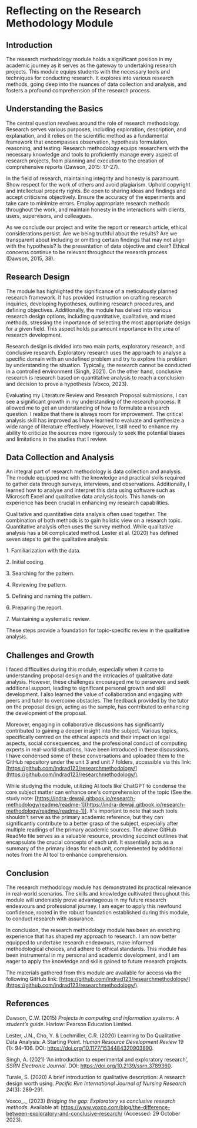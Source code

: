 # Reflecting on the Research Methodology Module

## Introduction

The research methodology module holds a significant position in my academic journey as it serves as the gateway to undertaking research projects. This module equips students with the necessary tools and techniques for conducting research. It explores into various research methods, going deep into the nuances of data collection and analysis, and fosters a profound comprehension of the research process.

## Understanding the Basics

The central question revolves around the role of research methodology. Research serves various purposes, including exploration, description, and explanation, and it relies on the scientific method as a fundamental framework that encompasses observation, hypothesis formulation, reasoning, and testing. Research methodology equips researchers with the necessary knowledge and tools to proficiently manage every aspect of research projects, from planning and execution to the creation of comprehensive reports (Dawson, 2015: 17-27).

In the field of research, maintaining integrity and honesty is paramount. Show respect for the work of others and avoid plagiarism. Uphold copyright and intellectual property rights. Be open to sharing ideas and findings and accept criticisms objectively. Ensure the accuracy of the experiments and take care to minimize errors. Employ appropriate research methods throughout the work, and maintain honesty in the interactions with clients, users, supervisors, and colleagues.

As we conclude our project and write the report or research article, ethical considerations persist. Are we being truthful about the results? Are we transparent about including or omitting certain findings that may not align with the hypothesis? Is the presentation of data objective and clear? Ethical concerns continue to be relevant throughout the research process (Dawson, 2015, 38).

## Research Design

The module has highlighted the significance of a meticulously planned research framework. It has provided instruction on crafting research inquiries, developing hypotheses, outlining research procedures, and defining objectives. Additionally, the module has delved into various research design options, including quantitative, qualitative, and mixed methods, stressing the importance of selecting the most appropriate design for a given field. This aspect holds paramount importance in the area of research development.

Research design is divided into two main parts, exploratory research, and conclusive research. Exploratory research uses the approach to analyse a specific domain with an undefined problem and try to explore this problem by understanding the situation. Typically, the research cannot be conducted in a controlled environment (Singh, 2021). On the other hand, conclusive research is research based on quantitative analysis to reach a conclusion and decision to prove a hypothesis (Voxco, 2023).

Evaluating my Literature Review and Research Proposal submissions, I can see a significant growth in my understanding of the research process. It allowed me to get an understanding of how to formulate a research question. I realize that there is always room for improvement. The critical analysis skill has improved as I have learned to evaluate and synthesize a wide range of literature effectively. However, I still need to enhance my ability to criticize the sources more rigorously to seek the potential biases and limitations in the studies that I review.

## Data Collection and Analysis

An integral part of research methodology is data collection and analysis. The module equipped me with the knowledge and practical skills required to gather data through surveys, interviews, and observations. Additionally, I learned how to analyse and interpret this data using software such as Microsoft Excel and qualitative data analysis tools. This hands-on experience has been crucial in enhancing my research capabilities.

Qualitative and quantitative data analysis often used together. The combination of both methods is to gain holistic view on a research topic. Quantitative analysis often uses the survey method. While qualitative analysis has a bit complicated method. Lester et al. (2020) has defined seven steps to get the qualitative analysis:

1\. Familiarization with the data.

2\. Initial coding.

3\. Searching for the pattern.

4\. Reviewing the pattern.

5\. Defining and naming the pattern.

6\. Preparing the report.

7\. Maintaining a systematic review.

These steps provide a foundation for topic-specific review in the qualitative analysis.

## Challenges and Growth

I faced difficulties during this module, especially when it came to understanding proposal design and the intricacies of qualitative data analysis. However, these challenges encouraged me to persevere and seek additional support, leading to significant personal growth and skill development. I also learned the value of collaboration and engaging with peers and tutor to overcome obstacles. The feedback provided by the tutor on the proposal design, acting as the sample, has contributed to enhancing the development of the proposal.

Moreover, engaging in collaborative discussions has significantly contributed to gaining a deeper insight into the subject. Various topics, specifically centred on the ethical aspects and their impact on legal aspects, social consequences, and the professional conduct of computing experts in real-world situations, have been introduced in these discussions. I have condensed some of these conversations and uploaded them to the GitHub repository under the unit 3 and unit 7 folders, accessible via this link: [https://github.com/indrad123/researchmethodology/](https://github.com/indrad123/researchmethodology/).

While studying the module, utilizing AI tools like ChatGPT to condense the core subject matter can enhance one's comprehension of the topic (See the study note: [https://indra-dewaji.gitbook.io/research-methodology/readme/readme-1](https://indra-dewaji.gitbook.io/research-methodology/readme/readme-1)). It's important to note that such tools shouldn't serve as the primary academic reference, but they can significantly contribute to a better grasp of the subject, especially after multiple readings of the primary academic sources. The above GitHub ReadMe file serves as a valuable resource, providing succinct outlines that encapsulate the crucial concepts of each unit. It essentially acts as a summary of the primary ideas for each unit, complemented by additional notes from the AI tool to enhance comprehension.

## Conclusion

The research methodology module has demonstrated its practical relevance in real-world scenarios. The skills and knowledge cultivated throughout this module will undeniably prove advantageous in my future research endeavours and professional journey. I am eager to apply this newfound confidence, rooted in the robust foundation established during this module, to conduct research with assurance.

In conclusion, the research methodology module has been an enriching experience that has shaped my approach to research. I am now better equipped to undertake research endeavours, make informed methodological choices, and adhere to ethical standards. This module has been instrumental in my personal and academic development, and I am eager to apply the knowledge and skills gained to future research projects.

The materials gathered from this module are available for access via the following GitHub link: [https://github.com/indrad123/researchmethodology/](https://github.com/indrad123/researchmethodology/).

## References

Dawson, C.W. (2015) _Projects in computing and information systems: A student’s guide_. Harlow: Pearson Education Limited.

Lester, J.N., Cho, Y. & Lochmiller, C.R. (2020) Learning to Do Qualitative Data Analysis: A Starting Point. _Human Resource Development Review_ 19 (1): 94–106. DOI: https://doi.org/10.1177/1534484320903890.

Singh, A. (2021) ‘An introduction to experimental and exploratory research’, _SSRN Electronic Journal_. DOI: https://doi.org/10.2139/ssrn.3789360.

Turale, S. (2020) A brief introduction to qualitative description: A research design worth using. _Pacific Rim International Journal of Nursing Research_ _24_(3): 289-291.

Voxco_._ (2023) _Bridging the gap: Exploratory vs conclusive research methods_. Available at: https://www.voxco.com/blog/the-difference-between-exploratory-and-conclusive-research/ (Accessed: 29 October 2023).
